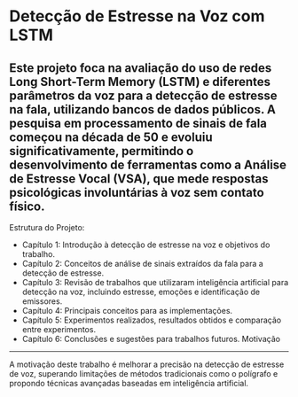 # Detecção de Estresse na Voz com LSTM

Este projeto foca na avaliação do uso de redes Long Short-Term Memory (LSTM) e diferentes parâmetros da voz para a detecção de estresse na fala, utilizando bancos de dados públicos. A pesquisa em processamento de sinais de fala começou na década de 50 e evoluiu significativamente, permitindo o desenvolvimento de ferramentas como a Análise de Estresse Vocal (VSA), que mede respostas psicológicas involuntárias à voz sem contato físico.
---
Estrutura do Projeto:
 - Capítulo 1: Introdução à detecção de estresse na voz e objetivos do trabalho.
 - Capítulo 2: Conceitos de análise de sinais extraídos da fala para a detecção de estresse.
 - Capítulo 3: Revisão de trabalhos que utilizaram inteligência artificial para detecção na voz, incluindo estresse, emoções e identificação de emissores.
 - Capítulo 4: Principais conceitos para as implementações.
 - Capítulo 5: Experimentos realizados, resultados obtidos e comparação entre experimentos.
- Capítulo 6: Conclusões e sugestões para trabalhos futuros.
Motivação
---
A motivação deste trabalho é melhorar a precisão na detecção de estresse de voz, superando limitações de métodos tradicionais como o polígrafo e propondo técnicas avançadas baseadas em inteligência artificial.
